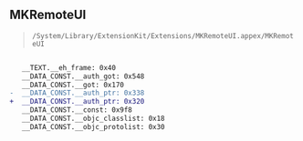 ## MKRemoteUI

> `/System/Library/ExtensionKit/Extensions/MKRemoteUI.appex/MKRemoteUI`

```diff

   __TEXT.__eh_frame: 0x40
   __DATA_CONST.__auth_got: 0x548
   __DATA_CONST.__got: 0x170
-  __DATA_CONST.__auth_ptr: 0x338
+  __DATA_CONST.__auth_ptr: 0x320
   __DATA_CONST.__const: 0x9f8
   __DATA_CONST.__objc_classlist: 0x18
   __DATA_CONST.__objc_protolist: 0x30

```
